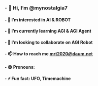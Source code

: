 ### - 👋 Hi, I’m @mynostalgia7
#### - 👀 I’m interested in AI & ROBOT
#### - 🌱 I’m currently learning AGI & AGI Agent 
#### - 💞️ I’m looking to collaborate on AGI Robot
#### - 📫 How to reach me mrt2020@daum.net
#### - 😄 Pronouns: 
#### - ⚡ Fun fact: UFO, Timemachine

<!---
mynostalgia7/mynostalgia7 is a ✨ special ✨ repository because its `README.md` (this file) appears on your GitHub profile.
You can click the Preview link to take a look at your changes.
--->
